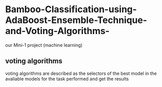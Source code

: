 # Bamboo-Classification-using-AdaBoost-Ensemble-Technique-and-Voting-Algorithms-
our Mini-1 project (machine learning)
## voting algorithms
voting algorithms are described as the selectors of the best model in the avaliable models for the task performed and get the results 
